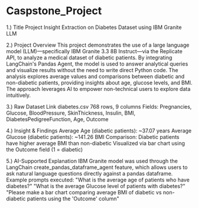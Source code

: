 # Caspstone_Project

1.) Title Project
    Insight Extraction on Diabetes Dataset using IBM Granite LLM

2.) Project Overview
    This project demonstrates the use of a large language model (LLM)—specifically IBM Granite 3.3 8B Instruct—via the Replicate API, to       analyze a medical dataset of diabetic patients. By integrating LangChain's Pandas Agent, the model is used to answer analytical            queries and visualize results without the need to write direct Python code.
    The analysis explores average values and comparisons between diabetic and non-diabetic patients, providing insights about age, glucose     levels, and BMI. The approach leverages AI to empower non-technical users to explore data intuitively.

3.) Raw Dataset Link
    diabetes.csv
    768 rows, 9 columns
    Fields: Pregnancies, Glucose, BloodPressure, SkinThickness, Insulin, BMI, DiabetesPedigreeFunction, Age, Outcome

4.) Insight & Findings
    Average Age (diabetic patients): ~37.07 years
    Average Glucose (diabetic patients): ~141.26
    BMI Comparison:
    Diabetic patients have higher average BMI than non-diabetic
    Visualized via bar chart using the Outcome field (1 = diabetic)

5.) AI-Supported Explanation
    IBM Granite model was used through the LangChain create_pandas_dataframe_agent feature, which allows users to ask natural language         questions directly against a pandas dataframe.
    Example prompts executed:
    "What is the average age of patients who have diabetes?"
    "What is the average Glucose level of patients with diabetes?"
    "Please make a bar chart comparing average BMI of diabetic vs non-diabetic patients using the 'Outcome' column"

